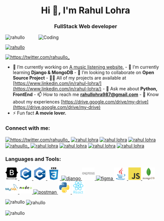 
<h1 align="center">Hi 👋, I'm Rahul Lohra</h1>
<h3 align="center">FullStack Web developer</h3>
<img align="right" alt="Coding" width="400" src="https://globaleducation.s3.ap-south-1.amazonaws.com/globaledu/gif/front-end-development.gif" alt="">

<p align="left"> <img src="https://komarev.com/ghpvc/?username=rahullo&label=Profile%20views&color=0e75b6&style=flat" alt="rahullo" /> </p>

<p align="left">
    <a href="https://github.com/ryo-ma/github-profile-trophy"><img src="https://github-profile-trophy.vercel.app/?username=rahullo" alt="rahullo" /></a>
</p>

<p align="left">
    <a href="https://twitter.com/https://twitter.com/rahuullo_" target="blank"><img src="https://img.shields.io/twitter/follow/https://twitter.com/rahuullo_?logo=twitter&style=for-the-badge" alt="https://twitter.com/rahuullo_" /></a>
</p>

- 🔭 I’m currently working on [A music listening website.](https://github.com/rahullo/Listen-Music-app) - 🌱 I’m currently learning **Django & MongoDB** - 👯 I’m looking to collaborate on **Open Source Project** - 👨‍💻 All of my projects are available
at [https://www.linkedin.com/in/rahul-lohra/](https://www.linkedin.com/in/rahul-lohra/) - 💬 Ask me about **Python, FrontEnd** - 📫 How to reach me **rahullohra987@gmail.com** - 📄 Know about my experiences [https://drive.google.com/drive/my-drive](https://drive.google.com/drive/my-drive)
- ⚡ Fun fact **A movie lover.**

<h3 align="left">Connect with me:</h3>
<p align="left">
    <a href="https://twitter.com/https://twitter.com/rahuullo_" target="blank"><img align="center" src="https://raw.githubusercontent.com/rahuldkjain/github-profile-readme-generator/master/src/images/icons/Social/twitter.svg" alt="https://twitter.com/rahuullo_" height="30" width="40" /></a>
    <a href="https://linkedin.com/in/rahul lohra" target="blank"><img align="center" src="https://raw.githubusercontent.com/rahuldkjain/github-profile-readme-generator/master/src/images/icons/Social/linked-in-alt.svg" alt="rahul lohra" height="30" width="40" /></a>
    <a href="https://kaggle.com/rahul lohra" target="blank"><img align="center" src="https://raw.githubusercontent.com/rahuldkjain/github-profile-readme-generator/master/src/images/icons/Social/kaggle.svg" alt="rahul lohra" height="30" width="40" /></a>
    <a href="https://fb.com/rahul lohra" target="blank"><img align="center" src="https://raw.githubusercontent.com/rahuldkjain/github-profile-readme-generator/master/src/images/icons/Social/facebook.svg" alt="rahul lohra" height="30" width="40" /></a>
    <a href="https://instagram.com/rahuullo_" target="blank"><img align="center" src="https://raw.githubusercontent.com/rahuldkjain/github-profile-readme-generator/master/src/images/icons/Social/instagram.svg" alt="rahuullo_" height="30" width="40" /></a>
    <a href="https://www.hackerrank.com/rahul lohra" target="blank"><img align="center" src="https://raw.githubusercontent.com/rahuldkjain/github-profile-readme-generator/master/src/images/icons/Social/hackerrank.svg" alt="rahul lohra" height="30" width="40" /></a>
    <a href="https://www.leetcode.com/rahul lohra" target="blank"><img align="center" src="https://raw.githubusercontent.com/rahuldkjain/github-profile-readme-generator/master/src/images/icons/Social/leet-code.svg" alt="rahul lohra" height="30" width="40" /></a>
    <a href="https://www.hackerearth.com/rahul lohra" target="blank"><img align="center" src="https://raw.githubusercontent.com/rahuldkjain/github-profile-readme-generator/master/src/images/icons/Social/hackerearth.svg" alt="rahul lohra" height="30" width="40" /></a>
    <a href="https://discord.gg/rahul lohra" target="blank"><img align="center" src="https://raw.githubusercontent.com/rahuldkjain/github-profile-readme-generator/master/src/images/icons/Social/discord.svg" alt="rahul lohra" height="30" width="40" /></a>
</p>

<h3 align="left">Languages and Tools:</h3>
<p align="left">
    <a href="https://getbootstrap.com" target="_blank" rel="noreferrer"> <img src="https://raw.githubusercontent.com/devicons/devicon/master/icons/bootstrap/bootstrap-plain-wordmark.svg" alt="bootstrap" width="40" height="40" /> </a>
    <a href="https://www.cprogramming.com/" target="_blank" rel="noreferrer"> <img src="https://raw.githubusercontent.com/devicons/devicon/master/icons/c/c-original.svg" alt="c" width="40" height="40" /> </a>
    <a href="https://www.w3schools.com/cpp/" target="_blank" rel="noreferrer"> <img src="https://raw.githubusercontent.com/devicons/devicon/master/icons/cplusplus/cplusplus-original.svg" alt="cplusplus" width="40" height="40" /> </a>
    <a href="https://www.w3schools.com/css/" target="_blank" rel="noreferrer"> <img src="https://raw.githubusercontent.com/devicons/devicon/master/icons/css3/css3-original-wordmark.svg" alt="css3" width="40" height="40" /> </a>
    <a href="https://www.djangoproject.com/" target="_blank" rel="noreferrer"> <img src="https://cdn.worldvectorlogo.com/logos/django.svg" alt="django" width="40" height="40" /> </a>
    <a href="https://expressjs.com" target="_blank" rel="noreferrer"> <img src="https://raw.githubusercontent.com/devicons/devicon/master/icons/express/express-original-wordmark.svg" alt="express" width="40" height="40" /> </a>
    <a href="https://www.figma.com/" target="_blank" rel="noreferrer"> <img src="https://www.vectorlogo.zone/logos/figma/figma-icon.svg" alt="figma" width="40" height="40" /> </a>
    <a href="https://www.java.com" target="_blank" rel="noreferrer"> <img src="https://raw.githubusercontent.com/devicons/devicon/master/icons/java/java-original.svg" alt="java" width="40" height="40" /> </a>
    <a href="https://developer.mozilla.org/en-US/docs/Web/JavaScript" target="_blank" rel="noreferrer"> <img src="https://raw.githubusercontent.com/devicons/devicon/master/icons/javascript/javascript-original.svg" alt="javascript" width="40" height="40" /> </a>
    <a href="https://www.mongodb.com/" target="_blank" rel="noreferrer"> <img src="https://raw.githubusercontent.com/devicons/devicon/master/icons/mongodb/mongodb-original-wordmark.svg" alt="mongodb" width="40" height="40" /> </a>
    <a href="https://www.mysql.com/" target="_blank" rel="noreferrer"> <img src="https://raw.githubusercontent.com/devicons/devicon/master/icons/mysql/mysql-original-wordmark.svg" alt="mysql" width="40" height="40" /> </a>
    <a href="https://nodejs.org" target="_blank" rel="noreferrer"> <img src="https://raw.githubusercontent.com/devicons/devicon/master/icons/nodejs/nodejs-original-wordmark.svg" alt="nodejs" width="40" height="40" /> </a>
    <a href="https://postman.com" target="_blank" rel="noreferrer"> <img src="https://www.vectorlogo.zone/logos/getpostman/getpostman-icon.svg" alt="postman" width="40" height="40" /> </a>
    <a href="https://www.python.org" target="_blank" rel="noreferrer"> <img src="https://raw.githubusercontent.com/devicons/devicon/master/icons/python/python-original.svg" alt="python" width="40" height="40" /> </a>
    <a href="https://reactjs.org/" target="_blank" rel="noreferrer"> <img src="https://raw.githubusercontent.com/devicons/devicon/master/icons/react/react-original-wordmark.svg" alt="react" width="40" height="40" /> </a>
</p>

<p><img align="left" src="https://github-readme-stats.vercel.app/api/top-langs?username=rahullo&show_icons=true&locale=en&layout=compact" alt="rahullo" /></p>

<p>&nbsp;<img align="center" src="https://github-readme-stats.vercel.app/api?username=rahullo&show_icons=true&locale=en" alt="rahullo" /></p>

<p><img align="center" src="https://github-readme-streak-stats.herokuapp.com/?user=rahullo&" alt="rahullo" /></p>
